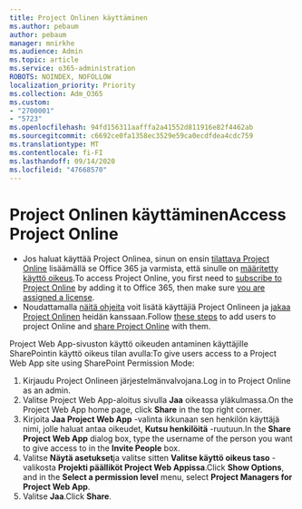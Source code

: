 ```yaml
---
title: Project Onlinen käyttäminen
ms.author: pebaum
author: pebaum
manager: mnirkhe
ms.audience: Admin
ms.topic: article
ms.service: o365-administration
ROBOTS: NOINDEX, NOFOLLOW
localization_priority: Priority
ms.collection: Adm_O365
ms.custom:
- "2700001"
- "5723"
ms.openlocfilehash: 94fd156311aafffa2a41552d811916e82f4462ab
ms.sourcegitcommit: c6692ce0fa1358ec3529e59ca0ecdfdea4cdc759
ms.translationtype: MT
ms.contentlocale: fi-FI
ms.lasthandoff: 09/14/2020
ms.locfileid: "47668570"
---
```

# <a name="access-project-online"></a><span data-ttu-id="af177-102">Project Onlinen käyttäminen</span><span class="sxs-lookup"><span data-stu-id="af177-102">Access Project Online</span></span>

- <span data-ttu-id="af177-103">Jos haluat käyttää Project Onlinea, sinun on ensin [tilattava Project Online](https://docs.microsoft.com/ProjectOnline/get-started-with-project-online) lisäämällä se Office 365 ja varmista, että sinulle on [määritetty käyttö oikeus](https://docs.microsoft.com/ProjectOnline/step-1-sign-up-for-project-online#next-make-sure-you-can-get-in).</span><span class="sxs-lookup"><span data-stu-id="af177-103">To access Project Online, you first need to [subscribe to Project Online](https://docs.microsoft.com/ProjectOnline/get-started-with-project-online) by adding it to Office 365, then make sure [you are assigned a license](https://docs.microsoft.com/ProjectOnline/step-1-sign-up-for-project-online#next-make-sure-you-can-get-in).</span></span>
- <span data-ttu-id="af177-104">Noudattamalla [näitä ohjeita](https://docs.microsoft.com/ProjectOnline/step-2-add-people-to-project-online) voit lisätä käyttäjiä Project Onlineen ja [jakaa Project Onlinen](https://docs.microsoft.com/ProjectOnline/step-2-add-people-to-project-online#4-finally-share-project-online-with-the-people-you-added) heidän kanssaan.</span><span class="sxs-lookup"><span data-stu-id="af177-104">Follow [these steps](https://docs.microsoft.com/ProjectOnline/step-2-add-people-to-project-online) to add users to project Online and [share Project Online](https://docs.microsoft.com/ProjectOnline/step-2-add-people-to-project-online#4-finally-share-project-online-with-the-people-you-added) with them.</span></span>

<span data-ttu-id="af177-105">Project Web App-sivuston käyttö oikeuden antaminen käyttäjille SharePointin käyttö oikeus tilan avulla:</span><span class="sxs-lookup"><span data-stu-id="af177-105">To give users access to a Project Web App site using SharePoint Permission Mode:</span></span>

1. <span data-ttu-id="af177-106">Kirjaudu Project Onlineen järjestelmänvalvojana.</span><span class="sxs-lookup"><span data-stu-id="af177-106">Log in to Project Online as an admin.</span></span>
2. <span data-ttu-id="af177-107">Valitse Project Web App-aloitus sivulla **Jaa** oikeassa yläkulmassa.</span><span class="sxs-lookup"><span data-stu-id="af177-107">On the Project Web App home page, click **Share** in the top right corner.</span></span>
3. <span data-ttu-id="af177-108">Kirjoita **Jaa Project Web App** -valinta ikkunaan sen henkilön käyttäjä nimi, jolle haluat antaa oikeudet, **Kutsu henkilöitä** -ruutuun.</span><span class="sxs-lookup"><span data-stu-id="af177-108">In the **Share Project Web App** dialog box, type the username of the person you want to give access to in the **Invite People** box.</span></span>
4. <span data-ttu-id="af177-109">Valitse **Näytä asetukset**ja valitse sitten **Valitse käyttö oikeus taso** -valikosta **Projekti päälliköt Project Web Appissa**.</span><span class="sxs-lookup"><span data-stu-id="af177-109">Click **Show Options**, and in the **Select a permission level** menu, select **Project Managers for Project Web App**.</span></span>
5. <span data-ttu-id="af177-110">Valitse **Jaa**.</span><span class="sxs-lookup"><span data-stu-id="af177-110">Click **Share**.</span></span>
